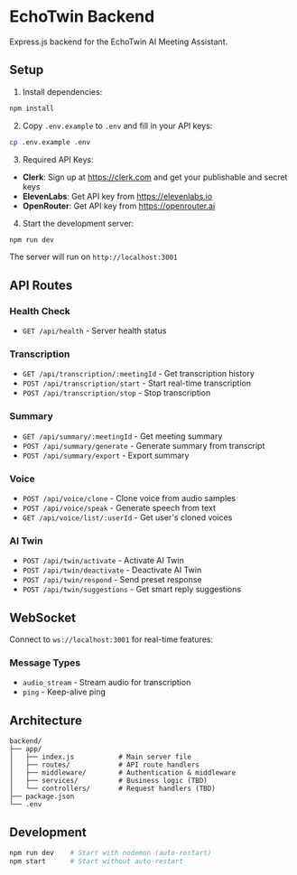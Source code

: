 # EchoTwin Backend

Express.js backend for the EchoTwin AI Meeting Assistant.

## Setup

1. Install dependencies:
```bash
npm install
```

2. Copy `.env.example` to `.env` and fill in your API keys:
```bash
cp .env.example .env
```

3. Required API Keys:
- **Clerk**: Sign up at https://clerk.com and get your publishable and secret keys
- **ElevenLabs**: Get API key from https://elevenlabs.io
- **OpenRouter**: Get API key from https://openrouter.ai

4. Start the development server:
```bash
npm run dev
```

The server will run on `http://localhost:3001`

## API Routes

### Health Check
- `GET /api/health` - Server health status

### Transcription
- `GET /api/transcription/:meetingId` - Get transcription history
- `POST /api/transcription/start` - Start real-time transcription
- `POST /api/transcription/stop` - Stop transcription

### Summary
- `GET /api/summary/:meetingId` - Get meeting summary
- `POST /api/summary/generate` - Generate summary from transcript
- `POST /api/summary/export` - Export summary

### Voice
- `POST /api/voice/clone` - Clone voice from audio samples
- `POST /api/voice/speak` - Generate speech from text
- `GET /api/voice/list/:userId` - Get user's cloned voices

### AI Twin
- `POST /api/twin/activate` - Activate AI Twin
- `POST /api/twin/deactivate` - Deactivate AI Twin
- `POST /api/twin/respond` - Send preset response
- `POST /api/twin/suggestions` - Get smart reply suggestions

## WebSocket

Connect to `ws://localhost:3001` for real-time features:

### Message Types
- `audio_stream` - Stream audio for transcription
- `ping` - Keep-alive ping

## Architecture

```
backend/
├── app/
│   ├── index.js           # Main server file
│   ├── routes/            # API route handlers
│   ├── middleware/        # Authentication & middleware
│   ├── services/          # Business logic (TBD)
│   └── controllers/       # Request handlers (TBD)
├── package.json
└── .env
```

## Development

```bash
npm run dev    # Start with nodemon (auto-restart)
npm start      # Start without auto-restart
```
